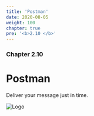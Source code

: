 ```yaml
---
title: 'Postman'
date: 2020-08-05
weight: 100
chapter: true
pre: '<b>2.10 </b>'
---
```


### Chapter 2.10

# Postman

Deliver your message just in time.

![Logo](/img/goblin-blupi-postman.png?width=600px)
